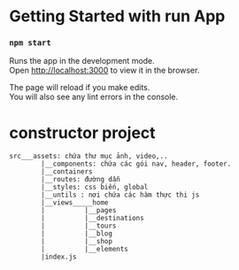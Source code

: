 # Getting Started with run App
### `npm start`

Runs the app in the development mode.\
Open [http://localhost:3000](http://localhost:3000) to view it in the browser.

The page will reload if you make edits.\
You will also see any lint errors in the console.


# constructor project 
  	src___assets: chứa thư mục ảnh, video,..
            |__components: chứa các gói nav, header, footer.
            |__containers
            |__routes: đường dẫn
            |__styles: css biến, global
            |__untils : nơi chứa các hàm thực thi js
            |__views_____home
            |          |__pages
            |          |__destinations
            |          |__tours
            |          |__blog
            |          |__shop
            |          |__elements
            |index.js
			

